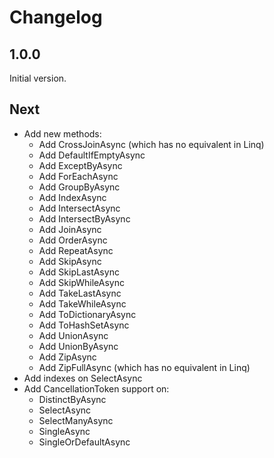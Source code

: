 # Changelog

## 1.0.0

Initial version.

## Next

 - Add new methods:
	 - Add CrossJoinAsync (which has no equivalent in Linq)
	 - Add DefaultIfEmptyAsync
	 - Add ExceptByAsync
	 - Add ForEachAsync
	 - Add GroupByAsync
	 - Add IndexAsync
	 - Add IntersectAsync
	 - Add IntersectByAsync
	 - Add JoinAsync
	 - Add OrderAsync
	 - Add RepeatAsync
	 - Add SkipAsync
	 - Add SkipLastAsync
	 - Add SkipWhileAsync
	 - Add TakeLastAsync
	 - Add TakeWhileAsync
	 - Add ToDictionaryAsync
	 - Add ToHashSetAsync
	 - Add UnionAsync
	 - Add UnionByAsync
	 - Add ZipAsync
	 - Add ZipFullAsync (which has no equivalent in Linq)
 - Add indexes on SelectAsync
 - Add CancellationToken support on:
	 - DistinctByAsync
	 - SelectAsync
	 - SelectManyAsync
	 - SingleAsync
	 - SingleOrDefaultAsync
